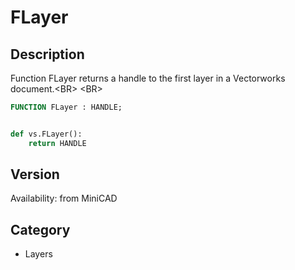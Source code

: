 # FLayer

## Description
Function FLayer returns a handle to the first layer in a Vectorworks document.&lt;BR&gt;
&lt;BR&gt;


```pascal
FUNCTION FLayer : HANDLE;
```

```python

def vs.FLayer():
    return HANDLE
```

## Version
Availability: from MiniCAD
## Category
* Layers


